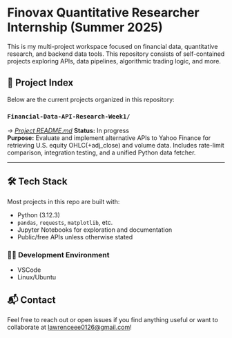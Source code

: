 # Finovax Quantitative Researcher Internship (Summer 2025)
This is my multi-project workspace focused on financial data, quantitative research, and backend data tools. This repository consists of self-contained projects exploring APIs, data pipelines, algorithmic trading logic, and more.

## 📁 Project Index
Below are the current projects organized in this repository:

### `Financial-Data-API-Research-Week1/`
*→ [Project README.md](Financial-Data-API-Research-Week1/README.md)*
**Status:** In progress  
**Purpose:** Evaluate and implement alternative APIs to Yahoo Finance for retrieving U.S. equity OHLC(+adj_close) and volume data. Includes rate-limit comparison, integration testing, and a unified Python data fetcher.

---

## 🛠️ Tech Stack
Most projects in this repo are built with:
- Python (3.12.3)
- `pandas`, `requests`, `matplotlib`, etc.
- Jupyter Notebooks for exploration and documentation
- Public/free APIs unless otherwise stated

### 🧑‍💻 Development Environment
- VSCode
- Linux/Ubuntu

## 📬 Contact
Feel free to reach out or open issues if you find anything useful or want to collaborate at lawrenceee0126@gmail.com!